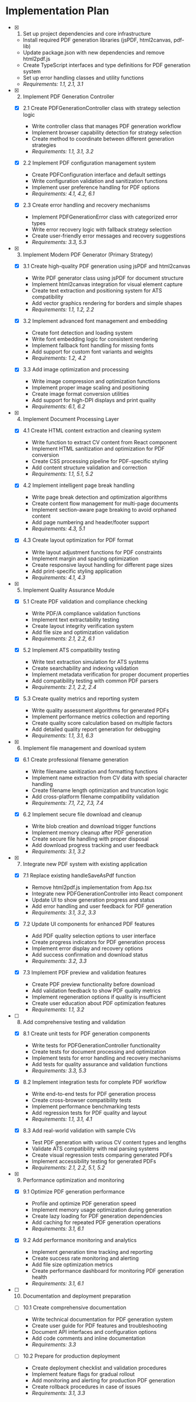# Implementation Plan

- [x] 1. Set up project dependencies and core infrastructure
  - Install required PDF generation libraries (jsPDF, html2canvas, pdf-lib)
  - Update package.json with new dependencies and remove html2pdf.js
  - Create TypeScript interfaces and type definitions for PDF generation system
  - Set up error handling classes and utility functions
  - _Requirements: 1.1, 2.1, 3.1_

- [x] 2. Implement PDF Generation Controller
  - [x] 2.1 Create PDFGenerationController class with strategy selection logic
    - Write controller class that manages PDF generation workflow
    - Implement browser capability detection for strategy selection
    - Create method to coordinate between different generation strategies
    - _Requirements: 1.1, 3.1, 3.2_

  - [x] 2.2 Implement PDF configuration management system
    - Create PDFConfiguration interface and default settings
    - Write configuration validation and sanitization functions
    - Implement user preference handling for PDF options
    - _Requirements: 4.1, 4.2, 6.1_

  - [x] 2.3 Create error handling and recovery mechanisms
    - Implement PDFGenerationError class with categorized error types
    - Write error recovery logic with fallback strategy selection
    - Create user-friendly error messages and recovery suggestions
    - _Requirements: 3.3, 5.3_

- [x] 3. Implement Modern PDF Generator (Primary Strategy)
  - [x] 3.1 Create high-quality PDF generation using jsPDF and html2canvas
    - Write PDF generator class using jsPDF for document structure
    - Implement html2canvas integration for visual element capture
    - Create text extraction and positioning system for ATS compatibility
    - Add vector graphics rendering for borders and simple shapes
    - _Requirements: 1.1, 1.2, 2.2_

  - [x] 3.2 Implement advanced font management and embedding
    - Create font detection and loading system
    - Write font embedding logic for consistent rendering
    - Implement fallback font handling for missing fonts
    - Add support for custom font variants and weights
    - _Requirements: 1.2, 4.2_

  - [x] 3.3 Add image optimization and processing
    - Write image compression and optimization functions
    - Implement proper image scaling and positioning
    - Create image format conversion utilities
    - Add support for high-DPI displays and print quality
    - _Requirements: 6.1, 6.2_

- [x] 4. Implement Document Processing Layer
  - [x] 4.1 Create HTML content extraction and cleaning system
    - Write function to extract CV content from React component
    - Implement HTML sanitization and optimization for PDF conversion
    - Create CSS processing pipeline for PDF-specific styling
    - Add content structure validation and correction
    - _Requirements: 1.1, 5.1, 5.2_

  - [x] 4.2 Implement intelligent page break handling
    - Write page break detection and optimization algorithms
    - Create content flow management for multi-page documents
    - Implement section-aware page breaking to avoid orphaned content
    - Add page numbering and header/footer support
    - _Requirements: 4.3, 5.1_

  - [x] 4.3 Create layout optimization for PDF format
    - Write layout adjustment functions for PDF constraints
    - Implement margin and spacing optimization
    - Create responsive layout handling for different page sizes
    - Add print-specific styling application
    - _Requirements: 4.1, 4.3_

- [x] 5. Implement Quality Assurance Module
  - [x] 5.1 Create PDF validation and compliance checking
    - Write PDF/A compliance validation functions
    - Implement text extractability testing
    - Create layout integrity verification system
    - Add file size and optimization validation
    - _Requirements: 2.1, 2.2, 6.1_

  - [x] 5.2 Implement ATS compatibility testing
    - Write text extraction simulation for ATS systems
    - Create searchability and indexing validation
    - Implement metadata verification for proper document properties
    - Add compatibility testing with common PDF parsers
    - _Requirements: 2.1, 2.2, 2.4_

  - [x] 5.3 Create quality metrics and reporting system
    - Write quality assessment algorithms for generated PDFs
    - Implement performance metrics collection and reporting
    - Create quality score calculation based on multiple factors
    - Add detailed quality report generation for debugging
    - _Requirements: 1.1, 3.1, 6.3_

- [x] 6. Implement file management and download system
  - [x] 6.1 Create professional filename generation
    - Write filename sanitization and formatting functions
    - Implement name extraction from CV data with special character handling
    - Create filename length optimization and truncation logic
    - Add cross-platform filename compatibility validation
    - _Requirements: 7.1, 7.2, 7.3, 7.4_

  - [x] 6.2 Implement secure file download and cleanup
    - Write blob creation and download trigger functions
    - Implement memory cleanup after PDF generation
    - Create secure file handling with proper disposal
    - Add download progress tracking and user feedback
    - _Requirements: 3.1, 3.2_

- [x] 7. Integrate new PDF system with existing application
  - [x] 7.1 Replace existing handleSaveAsPdf function
    - Remove html2pdf.js implementation from App.tsx
    - Integrate new PDFGenerationController into React component
    - Update UI to show generation progress and status
    - Add error handling and user feedback for PDF generation
    - _Requirements: 3.1, 3.2, 3.3_

  - [x] 7.2 Update UI components for enhanced PDF features
    - Add PDF quality selection options to user interface
    - Create progress indicators for PDF generation process
    - Implement error display and recovery options
    - Add success confirmation and download status
    - _Requirements: 3.2, 3.3_

  - [x] 7.3 Implement PDF preview and validation features
    - Create PDF preview functionality before download
    - Add validation feedback to show PDF quality metrics
    - Implement regeneration options if quality is insufficient
    - Create user education about PDF optimization features
    - _Requirements: 1.1, 3.2_

- [ ] 8. Add comprehensive testing and validation
  - [x] 8.1 Create unit tests for PDF generation components
    - Write tests for PDFGenerationController functionality
    - Create tests for document processing and optimization
    - Implement tests for error handling and recovery mechanisms
    - Add tests for quality assurance and validation functions
    - _Requirements: 3.3, 5.3_

  - [x] 8.2 Implement integration tests for complete PDF workflow
    - Write end-to-end tests for PDF generation process
    - Create cross-browser compatibility tests
    - Implement performance benchmarking tests
    - Add regression tests for PDF quality and layout
    - _Requirements: 1.1, 3.1, 4.1_

  - [x] 8.3 Add real-world validation with sample CVs
    - Test PDF generation with various CV content types and lengths
    - Validate ATS compatibility with real parsing systems
    - Create visual regression tests comparing generated PDFs
    - Implement accessibility testing for generated PDFs
    - _Requirements: 2.1, 2.2, 5.1, 5.2_

- [x] 9. Performance optimization and monitoring
  - [x] 9.1 Optimize PDF generation performance
    - Profile and optimize PDF generation speed
    - Implement memory usage optimization during generation
    - Create lazy loading for PDF generation dependencies
    - Add caching for repeated PDF generation operations
    - _Requirements: 3.1, 6.1_

  - [x] 9.2 Add performance monitoring and analytics
    - Implement generation time tracking and reporting
    - Create success rate monitoring and alerting
    - Add file size optimization metrics
    - Create performance dashboard for monitoring PDF generation health
    - _Requirements: 3.1, 6.1_

- [ ] 10. Documentation and deployment preparation
  - [ ] 10.1 Create comprehensive documentation
    - Write technical documentation for PDF generation system
    - Create user guide for PDF features and troubleshooting
    - Document API interfaces and configuration options
    - Add code comments and inline documentation
    - _Requirements: 3.3_

  - [ ] 10.2 Prepare for production deployment
    - Create deployment checklist and validation procedures
    - Implement feature flags for gradual rollout
    - Add monitoring and alerting for production PDF generation
    - Create rollback procedures in case of issues
    - _Requirements: 3.1, 3.3_